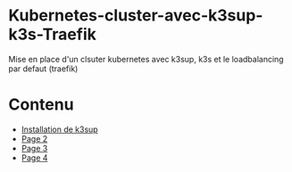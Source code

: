 # Kubernetes-cluster-avec-k3sup-k3s-Traefik
Mise en place d'un clsuter kubernetes avec k3sup, k3s et le loadbalancing par defaut (traefik)

# Contenu
<ul id="menu">
  <li><a href="..." title="aller à la page 1">Installation de k3sup</a></li>
  <li><a href="..." title="aller à la page 2">Page 2</a></li>
  <li><a href="..." title="aller à la page 3">Page 3</a></li>
  <li><a href="..." title="aller à la page 4">Page 4</a></li>
</ul>
